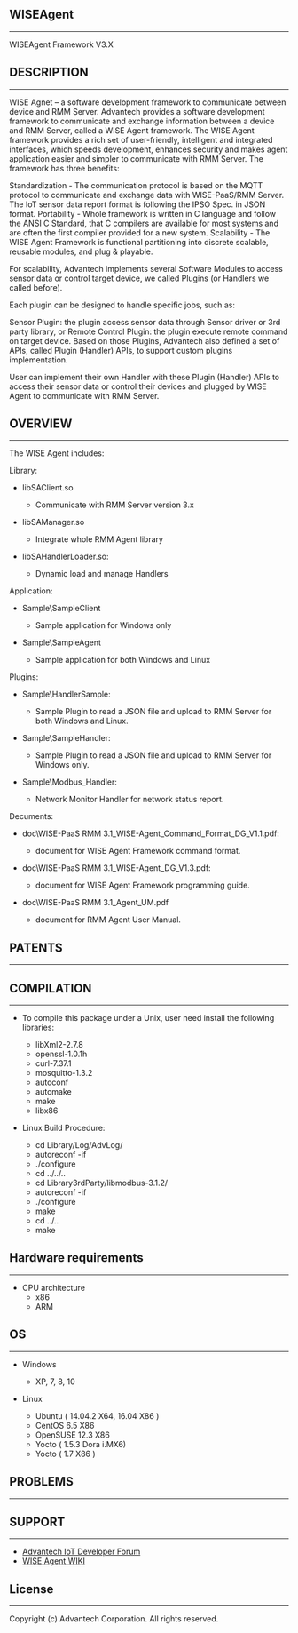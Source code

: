 ## WISEAgent
----
WISEAgent Framework V3.X

## DESCRIPTION
----

WISE Agnet – a software development framework to communicate between device and RMM Server.
Advantech provides a software development framework to communicate and exchange information between a device and RMM Server, called a WISE Agent framework.
The WISE Agent framework provides a rich set of user-friendly, intelligent and integrated interfaces, which speeds development, enhances security and makes agent application easier and simpler to communicate with RMM Server.
The framework has three benefits:

Standardization - The communication protocol is based on the MQTT protocol to communicate and exchange data with WISE-PaaS/RMM Server. The IoT sensor data report format is following the IPSO Spec. in JSON format.
Portability - Whole framework is written in C language and follow the ANSI C Standard, that C compilers are available for most systems and are often the first compiler provided for a new system.
Scalability - The WISE Agent Framework is functional partitioning into discrete scalable, reusable modules, and plug & playable.

For scalability, Advantech implements several Software Modules to access sensor data or control target device, we called Plugins (or Handlers we called before).

Each plugin can be designed to handle specific jobs, such as:

Sensor Plugin: the plugin access sensor data through Sensor driver or 3rd party library, or
Remote Control Plugin:  the plugin execute remote command on target device.
Based on those Plugins, Advantech also defined a set of APIs, called Plugin (Handler) APIs, to support custom plugins implementation.

User can implement their own Handler with these Plugin (Handler) APIs to access their sensor data or control their devices and plugged by WISE Agent to communicate with RMM Server.

## OVERVIEW
----

 The WISE Agent includes:
 
 Library:
 
  * libSAClient.so
    - Communicate with RMM Server version 3.x
	 
  * libSAManager.so
    - Integrate whole RMM Agent library
	 
  * libSAHandlerLoader.so:
    - Dynamic load and manage Handlers

Application:     
  * Sample\SampleClient
    - Sample application for Windows only
     
  * Sample\SampleAgent
    - Sample application for both Windows and Linux
     
Plugins:
 * Sample\HandlerSample:
   - Sample Plugin to read a JSON file and upload to RMM Server for both Windows and Linux.

 * Sample\SampleHandler:
   - Sample Plugin to read a JSON file and upload to RMM Server for Windows only.
	 
 * Sample\Modbus_Handler:
   - Network Monitor Handler for network status report.
	 
Decuments:
 * doc\WISE-PaaS RMM 3.1_WISE-Agent_Command_Format_DG_V1.1.pdf:
   - document for WISE Agent Framework command format.
	 
 * doc\WISE-PaaS RMM 3.1_WISE-Agent_DG_V1.3.pdf:
   - document for WISE Agent Framework programming guide.
	 
 * doc\WISE-PaaS RMM 3.1_Agent_UM.pdf
   - document for RMM Agent User Manual. 
	 
## PATENTS
----

## COMPILATION
----

 * To compile this package under a Unix, user need install the following libraries:
   - libXml2-2.7.8
   - openssl-1.0.1h
   - curl-7.37.1
   - mosquitto-1.3.2
   - autoconf
   - automake
   - make
   - libx86
   
 * Linux Build Procedure:
   - cd Library/Log/AdvLog/
   - autoreconf -if
   - ./configure
   - cd ../../..
   - cd Library3rdParty/libmodbus-3.1.2/
   - autoreconf -if
   - ./configure
   - make
   - cd ../..
   - make

  
## Hardware requirements
----

* CPU architecture
  - x86
  - ARM
 
## OS
----

 * Windows
   - XP, 7, 8, 10

 * Linux
   - Ubuntu ( 14.04.2 X64, 16.04 X86 )
   - CentOS 6.5 X86
   - OpenSUSE 12.3 X86 
   - Yocto ( 1.5.3 Dora i.MX6)
   - Yocto ( 1.7 X86 )
 
## PROBLEMS
----

## SUPPORT
----

 * [Advantech IoT Developer Forum](http://iotforum.advantech.com/)
 * [WISE Agent WIKI](http://ess-wiki.advantech.com.tw/view/WISE-Agent)
 
## License
----

Copyright (c) Advantech Corporation. All rights reserved.
